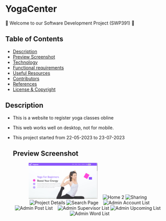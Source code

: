 # YogaCenter
:wave: Welcome to our Software Development Project (SWP391) :wave:

## Table of Contents

- [Description](#description)
- [Preview Screenshot](#preview-screenshot)
- [Technology](#technology)
- [Functional requirements](#functional-requirements)
- [Useful Resources](#useful-resources)
- [Contributors](#contributors)
- [References](#references)
- [License & Copyright](#license--copyright)

## Description
- This is a website to register yoga classes obline
- This web works well on desktop, not for mobile.
- This project started from 22-05-2023 to 23-07-2023

  ## Preview Screenshot
  <div align="center">
  <img src="1.png" alt="Home 1" width="45%"></img> &nbsp;&nbsp; <img src="./imgs/home-2.png" alt="Home 2" width="45%"></img>
  <img src="./imgs/sharing.png" alt="Sharing" width="45%"></img> &nbsp;&nbsp; <img src="./imgs/project-details.png" alt="Project Details" width="45%"></img>
  <img src="./imgs/search.png" alt="Search Page" width="45%"></img> &nbsp;&nbsp; <img src="./imgs/admin-account-list.png" alt="Admin Account List" width="45%"></img>
  <img src="./imgs/admin-post-list.png" alt="Admin Post List" width="45%"></img> &nbsp;&nbsp; <img src="./imgs/admin-supervisor-list.png" alt="Admin Supervisor List" width="45%"></img> 
  <img src="./imgs/admin-upcoming.png" alt="Admin Upcoming List" width="45%"></img> &nbsp;&nbsp; <img src="./imgs/admin-word-list.png" alt="Admin Word List" width="45%"></img>
</div>
  
